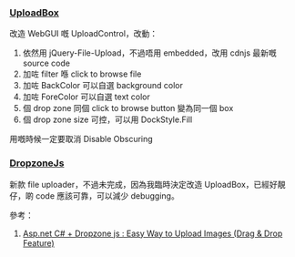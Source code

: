 ﻿### [UploadBox](https://github.com/blueimp/jQuery-File-Upload)


改造 WebGUI 嘅 UploadControl，改動：
1. 依然用 jQuery-File-Upload，不過唔用 embedded，改用 cdnjs 最新嘅 source code
2. 加咗 filter 喺 click to browse file
3. 加咗 BackColor 可以自選 background color
4. 加咗 ForeColor 可以自選 text color
5. 個 drop zone 同個 click to browse button 變為同一個 box
6. 個 drop zone size 可控，可以用 DockStyle.Fill

用嘅時候一定要取消 Disable Obscuring

### [DropzoneJs](https://github.com/enyo/dropzone)

新款 file uploader，不過未完成，因為我臨時決定改造 UploadBox，已經好靚仔，啲 code 應該可靠，可以減少 debugging。

參考：

1. [Asp.net C# + Dropzone js : Easy Way to Upload Images (Drag & Drop Feature)](https://codepedia.info/using-dropzone-js-file-image-upload-in-asp-net-webform-c/)
